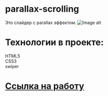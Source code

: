 # parallax-scrolling
Это слайдер с parallax эффектом. 
![Image alt](https://github.com/chapion777/parallax-scrollin/raw/main/img/screen-3.png)
# Технологии в проекте:
HTML5  
CSS3  
swiper

# [Ссылка на работу](https://chapion777.github.io/parallax-scrolling/)
